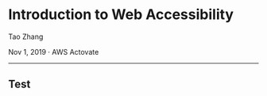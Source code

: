 # Introduction to Web Accessibility

<p class="author">
    Tao Zhang
</p>

<p id="slidesInfo">Nov 1, 2019 · AWS Actovate</p>

---

## Test